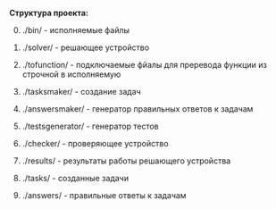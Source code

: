 <b>Структура проекта:</b>

  0) ./bin/ - исполняемые файлы
  1) ./solver/ - решающее устройство
  2) ./tofunction/ - подключаемые фйалы для преревода функции из строчной в исполняемую
  3) ./tasksmaker/ - создание задач
  4) ./answersmaker/ - генератор правильных ответов к задачам
  5) ./testsgenerator/ - генератор тестов
  6) ./checker/ - проверяющее устройство
  
  7) ./results/ - результаты работы решающего устройства
  8) ./tasks/ - созданные задачи
  9) ./answers/ - правильные ответы к задачам
